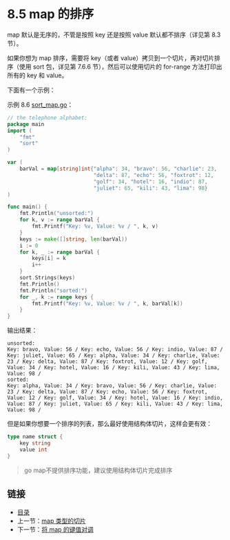 # 8.5 map 的排序

map 默认是无序的，不管是按照 key 还是按照 value 默认都不排序（详见第 8.3 节）。

如果你想为 map 排序，需要将 key（或者 value）拷贝到一个切片，再对切片排序（使用 sort 包，详见第 7.6.6 节），然后可以使用切片的 for-range 方法打印出所有的 key 和 value。

下面有一个示例：

示例 8.6 [sort_map.go](examples/chapter_8/sort_map.go)：

```go
// the telephone alphabet:
package main
import (
	"fmt"
	"sort"
)

var (
	barVal = map[string]int{"alpha": 34, "bravo": 56, "charlie": 23,
							"delta": 87, "echo": 56, "foxtrot": 12,
							"golf": 34, "hotel": 16, "indio": 87,
							"juliet": 65, "kili": 43, "lima": 98}
)

func main() {
	fmt.Println("unsorted:")
	for k, v := range barVal {
		fmt.Printf("Key: %v, Value: %v / ", k, v)
	}
	keys := make([]string, len(barVal))
	i := 0
	for k, _ := range barVal {
		keys[i] = k
		i++
	}
	sort.Strings(keys)
	fmt.Println()
	fmt.Println("sorted:")
	for _, k := range keys {
		fmt.Printf("Key: %v, Value: %v / ", k, barVal[k])
	}
}
```

输出结果：

	unsorted:
	Key: bravo, Value: 56 / Key: echo, Value: 56 / Key: indio, Value: 87 / Key: juliet, Value: 65 / Key: alpha, Value: 34 / Key: charlie, Value: 23 / Key: delta, Value: 87 / Key: foxtrot, Value: 12 / Key: golf, Value: 34 / Key: hotel, Value: 16 / Key: kili, Value: 43 / Key: lima, Value: 98 /
	sorted:
	Key: alpha, Value: 34 / Key: bravo, Value: 56 / Key: charlie, Value: 23 / Key: delta, Value: 87 / Key: echo, Value: 56 / Key: foxtrot, Value: 12 / Key: golf, Value: 34 / Key: hotel, Value: 16 / Key: indio, Value: 87 / Key: juliet, Value: 65 / Key: kili, Value: 43 / Key: lima, Value: 98 /

但是如果你想要一个排序的列表，那么最好使用结构体切片，这样会更有效：

```go
type name struct {
	key string
	value int
}
```

> go map不提供排序功能，建议使用结构体切片完成排序


## 链接

- [目录](directory.md)
- 上一节：[map 类型的切片](08.4.md)
- 下一节：[将 map 的键值对调](08.6.md)

